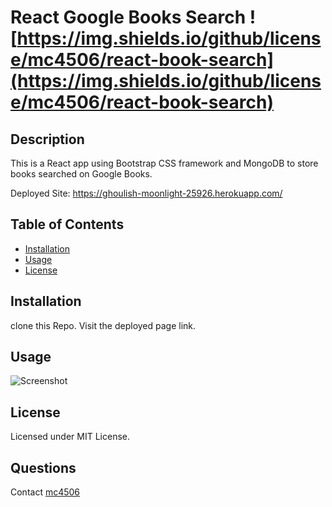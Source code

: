 # React Google Books Search ![https://img.shields.io/github/license/mc4506/react-book-search](https://img.shields.io/github/license/mc4506/react-book-search)

## Description

This is a React app using Bootstrap CSS framework and MongoDB to store books searched on Google Books.

Deployed Site: <https://ghoulish-moonlight-25926.herokuapp.com/>

## Table of Contents

* [Installation](#installation)
* [Usage](#usage)
* [License](#license)

## Installation

clone this Repo. Visit the deployed page link.

## Usage

![Screenshot](./public/screenshot.png)

## License

Licensed under MIT License.

## Questions

Contact [mc4506](mailto:mike4506@gmail.com)